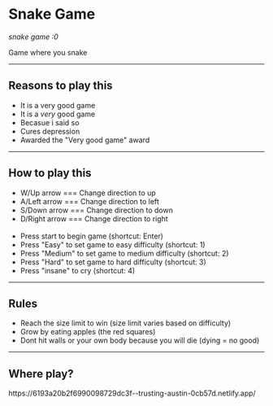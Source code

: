 <h1>Snake Game</h1>
<em>snake game :0</em>
<p>Game where you snake</p>

<hr>

<h2>Reasons to play this</h2>
<ul>
  <li>It is a very good game</li>
  <li>It is a <em>very</em> good game</li>
  <li>Becasue i said so</li>
  <li>Cures depression</li>
  <li>Awarded the "Very good game" award</li>
</ul>

<hr>

<h2>How to play this</h2>
<ul>
  <li>W/Up arrow === Change direction to up</li>
  <li>A/Left arrow === Change direction to left</li>
  <li>S/Down arrow === Change direction to down</li>
  <li>D/Right arrow === Change direction to right</li>
  <br>
  <li>Press start to begin game (shortcut: Enter)</li>
  <li>Press "Easy" to set game to easy difficulty (shortcut: 1)</li>
  <li>Press "Medium" to set game to medium difficulty (shortcut: 2)</li>
  <li>Press "Hard" to set game to hard difficulty (shortcut: 3)</li>
  <li>Press "insane" to cry (shortcut: 4)</li>
</ul>

<hr>

<h2>Rules</h2>
<ul>
  <li>Reach the size limit to win (size limit varies based on difficulty)</li>
  <li>Grow by eating apples (the red squares)</li>
  <li>Dont hit walls or your own body because you will die (dying = no good)</li>
</ul>

<hr>

<h2>Where play?</h2>
<p>https://6193a20b2f6990098729dc3f--trusting-austin-0cb57d.netlify.app/</p>
